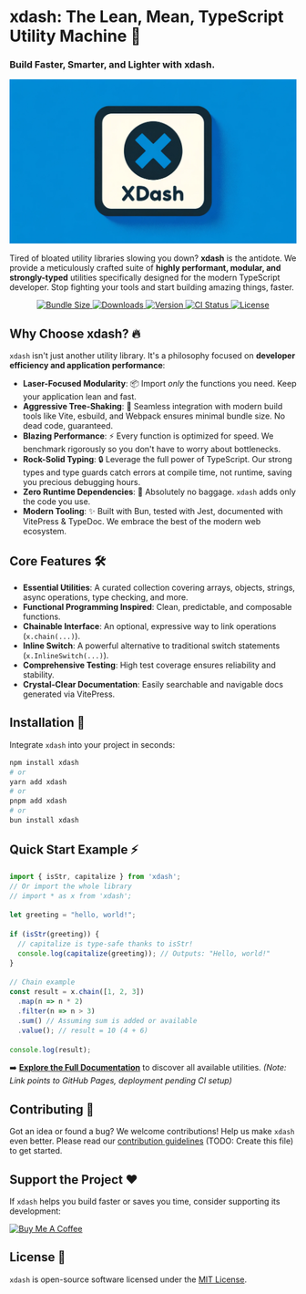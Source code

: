 # xdash: The Lean, Mean, TypeScript Utility Machine 🚀
### Build Faster, Smarter, and Lighter with xdash.

![xdash: A Modular, Typed, and Extensible TypeScript Library](https://github.com/shtse8/xdash/blob/main/raw/banner.png?raw=true)

Tired of bloated utility libraries slowing you down? **xdash** is the antidote. We provide a meticulously crafted suite of **highly performant, modular, and strongly-typed** utilities specifically designed for the modern TypeScript developer. Stop fighting your tools and start building amazing things, faster.

<p align="center">
  <a href="https://bundlephobia.com/package/xdash">
    <img src="https://img.shields.io/bundlephobia/minzip/xdash?label=minzipped&color=brightgreen" alt="Bundle Size">
  </a>
  <a href="https://www.npmjs.com/package/xdash">
    <img src="https://img.shields.io/npm/dm/xdash.svg?color=blue" alt="Downloads">
  </a>
  <a href="https://www.npmjs.com/package/xdash">
    <img src="https://img.shields.io/npm/v/xdash.svg?color=blue" alt="Version">
  </a>
  <a href="https://github.com/shtse8/xdash/actions/workflows/ci.yml">
    <img src="https://github.com/shtse8/xdash/actions/workflows/ci.yml/badge.svg" alt="CI Status">
  </a>
  <a href="https://opensource.org/licenses/MIT">
    <img src="https://img.shields.io/npm/l/xdash.svg?color=lightgrey" alt="License">
  </a>
</p>

## Why Choose xdash? 🔥

`xdash` isn't just another utility library. It's a philosophy focused on **developer efficiency and application performance**:

- **Laser-Focused Modularity**: 📦 Import *only* the functions you need. Keep your application lean and fast.
- **Aggressive Tree-Shaking**: 🌳 Seamless integration with modern build tools like Vite, esbuild, and Webpack ensures minimal bundle size. No dead code, guaranteed.
- **Blazing Performance**: ⚡ Every function is optimized for speed. We benchmark rigorously so you don't have to worry about bottlenecks.
- **Rock-Solid Typing**: 🔒 Leverage the full power of TypeScript. Our strong types and type guards catch errors at compile time, not runtime, saving you precious debugging hours.
- **Zero Runtime Dependencies**: 🚫 Absolutely no baggage. `xdash` adds only the code you use.
- **Modern Tooling**: ✨ Built with Bun, tested with Jest, documented with VitePress & TypeDoc. We embrace the best of the modern web ecosystem.

## Core Features 🛠️

- **Essential Utilities**: A curated collection covering arrays, objects, strings, async operations, type checking, and more.
- **Functional Programming Inspired**: Clean, predictable, and composable functions.
- **Chainable Interface**: An optional, expressive way to link operations (`x.chain(...)`).
- **Inline Switch**: A powerful alternative to traditional switch statements (`x.InlineSwitch(...)`).
- **Comprehensive Testing**: High test coverage ensures reliability and stability.
- **Crystal-Clear Documentation**: Easily searchable and navigable docs generated via VitePress.

## Installation 💾

Integrate `xdash` into your project in seconds:

```bash
npm install xdash
# or
yarn add xdash
# or
pnpm add xdash
# or
bun install xdash
```

## Quick Start Example ⚡

```typescript
import { isStr, capitalize } from 'xdash';
// Or import the whole library
// import * as x from 'xdash';

let greeting = "hello, world!";

if (isStr(greeting)) {
  // capitalize is type-safe thanks to isStr!
  console.log(capitalize(greeting)); // Outputs: "Hello, world!"
}

// Chain example
const result = x.chain([1, 2, 3])
  .map(n => n * 2)
  .filter(n => n > 3)
  .sum() // Assuming sum is added or available
  .value(); // result = 10 (4 + 6)

console.log(result);
```

➡️ **[Explore the Full Documentation](https://shtse8.github.io/xdash/)** to discover all available utilities. *(Note: Link points to GitHub Pages, deployment pending CI setup)*

## Contributing 🤝

Got an idea or found a bug? We welcome contributions! Help us make `xdash` even better. Please read our [contribution guidelines](CONTRIBUTING.md) (TODO: Create this file) to get started.

## Support the Project ❤️

If `xdash` helps you build faster or saves you time, consider supporting its development:

<a href="https://www.buymeacoffee.com/shtse8" target="_blank"><img src="https://cdn.buymeacoffee.com/buttons/v2/default-yellow.png" alt="Buy Me A Coffee" style="height: 60px !important;width: 217px !important;" ></a>

## License 📄

`xdash` is open-source software licensed under the [MIT License](LICENSE).